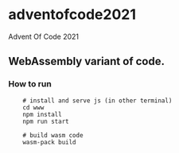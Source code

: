 # adventofcode2021
Advent Of Code 2021

## WebAssembly variant of code.

### How to run

```
    # install and serve js (in other terminal)
    cd www
    npm install
    npm run start

    # build wasm code
    wasm-pack build
```
